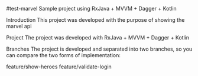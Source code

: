 #test-marvel
Sample project using RxJava + MVVM + Dagger + Kotlin

Introduction
This project was developed with the purpose of showing the marvel api

Project
The project was developed with RxJava + MVVM + Dagger + Kotlin

Branches
The project is developed and separated into two branches, so you can compare the two forms of implementation:

feature/show-heroes
feature/validate-login
